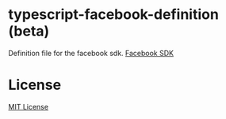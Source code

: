 typescript-facebook-definition (beta)
=================

Definition file for the facebook sdk.
[Facebook SDK](http://developers.facebook.com/docs/reference/javascript/)

License
=================
[MIT License](https://github.com/mientjan/typescript-facebook-definition/blob/master/license.txt)